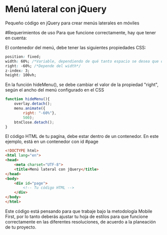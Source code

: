 # Menú lateral con jQuery
Pequeño código en jQuery para crear menús laterales en móviles

#Requerimientos de uso
Para que funcione correctamente, hay que tener en cuenta:

El contenedor del menú, debe tener las siguientes propiedades CSS: 
```css
position: fixed;
width: 60%; /*Variable, dependiendo de qué tanto espacio se desea que ocupe el menú en la pantalla*/
right: -60%; /*Depende del width*/
z-index: 3;
height: 100vh;
```

En la función hideMenu(), se debe cambiar el valor de la propiedad "right", según el ancho del menú configurado en el CSS
```javascript
function hideMenu(){
	overlay.detach();
	menu.animate({
		right: "-60%"},
		500);
	btnClose.detach();
}
```

El código HTML de tu pagína, debe estar dentro de un contenedor. En este ejemplo, está en un contenedor con id #page
```html
<!DOCTYPE html>
<html lang="en">
<head>
	<meta charset="UTF-8">
	<title>Menú lateral con jQuery</title>
</head>
<body>
	<div id="page">
		<!-- Tu código HTML -->
	</div>
</body>
</html>
```

Este código está pensando para que trabaje bajo la metodología Mobile First, por lo tanto deberás ajustar tu hoja de estilos para que funcione correctamente en las diferentes resoluciones, de acuerdo a la planeación de tu proyecto. 
